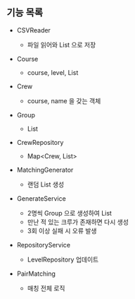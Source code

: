 ## 기능 목록
 
- CSVReader
    - 파일 읽어와 List<String> 으로 저장

- Course
    - course, level, List<String>

- Crew
    - course, name 을 갖는 객체

- Group
    - List<Crew>

- CrewRepository
    - Map<Crew, List<Crew>>

- MatchingGenerator
    - 랜덤 List<Crew> 생성

- GenerateService
    - 2명씩 Group 으로 생성하여 List<Group>
    - 만난 적 있는 크루가 존재하면 다시 생성
    - 3회 이상 실패 시 오류 발생

- RepositoryService
    - LevelRepository 업데이트

- PairMatching
    - 매칭 전체 로직 

